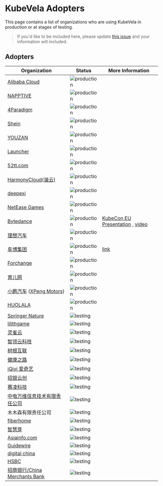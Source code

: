 # KubeVela Adopters

This page contains a list of organizations who are using KubeVela in production or at stages of testing.

>If you'd like to be included here, please update [this issue](https://github.com/kubevela/kubevela/issues/1662) and your information will included. 

## Adopters

| Organization | Status | More Information
| ------------ | ---------| ---------------|
| [Alibaba Cloud](https://www.aliyun.com/) | ![production](https://img.shields.io/badge/-production-blue?style=flat) | |
| [NAPPTIVE](https://napptive.com) | ![production](https://img.shields.io/badge/-production-blue?style=flat) | |
| [4Paradigm](https://www.4paradigm.com/) | ![production](https://img.shields.io/badge/-production-blue?style=flat) | |
| [Shein](https://www.shein.com/) | ![production](https://img.shields.io/badge/-production-blue?style=flat) | |
| [YOUZAN](https://www.youzan.com/) | ![production](https://img.shields.io/badge/-production-blue?style=flat) | |
| [Launcher](https://www.lstack.com/) | ![production](https://img.shields.io/badge/-production-blue?style=flat) | |
| [52tt.com](https://52tt.com/) | ![production](https://img.shields.io/badge/-production-blue?style=flat) | |
| [HarmonyCloud(谐云)](http://www.harmonycloud.cn/) | ![production](https://img.shields.io/badge/-production-blue?style=flat) | |
| [deepexi](https://www.deepexi.com/) | ![production](https://img.shields.io/badge/-production-blue?style=flat) | |
| [NetEase Games](http://neteasegames.com/) | ![production](https://img.shields.io/badge/-production-blue?style=flat) | |
| [Bytedance](https://www.bytedance.com/) | ![production](https://img.shields.io/badge/-production-blue?style=flat) | [KubeCon EU Presentation](https://static.sched.com/hosted_files/kccnceu2022/eb/KubeCon_EU_2022_Presentation_Production_scale_containerized_game_platform_practice_in_ByteDance.pdf) , [video](https://www.youtube.com/watch?v=bHDPCuCCH0E&list=PLj6h78yzYM2MCEgkd8zH0vJWF7jdQ-GRR&index=16)  |
| [理想汽车](https://www.lixiang.com/)  | ![production](https://img.shields.io/badge/-production-blue?style=flat) | |
| [阜博集团](http://www.ci123.com/) | ![production](https://img.shields.io/badge/-production-blue?style=flat) | [link](https://kubevela.io/blog/2021/10/10/kubevela-gitops) |
| [Forchange](https://www.forchange.cn/) | ![production](https://img.shields.io/badge/-production-blue?style=flat) | |
| [育儿网](http://www.ci123.com/) | ![production](https://img.shields.io/badge/-production-blue?style=flat) | |
| [小鹏汽车](https://www.xiaopeng.com/) ([XPeng Motors](https://heyxpeng.com/))| ![production](https://img.shields.io/badge/-production-blue?style=flat) | |
| [HUOLALA](https://www.huolala.cn/) | ![production](https://img.shields.io/badge/-production-blue?style=flat) | |
| [Springer Nature](https://www.springernature.com/) | ![testing](https://img.shields.io/badge/-development%20&%20testing-green?style=flat) | | 
| [lilithgame](https://www.lilith.com/) | ![testing](https://img.shields.io/badge/-development%20&%20testing-green?style=flat) | | 
| [灵雀云](https://www.alauda.cn/) | ![testing](https://img.shields.io/badge/-development%20&%20testing-green?style=flat) | |
| [智领云科技](https://www.linktimecloud.com/) | ![testing](https://img.shields.io/badge/-development%20&%20testing-green?style=flat) | |
| [树根互联](https://www.rootcloud.com/) | ![testing](https://img.shields.io/badge/-development%20&%20testing-green?style=flat) | |
| [健康之路](https://www.yihu.com/) | ![testing](https://img.shields.io/badge/-development%20&%20testing-green?style=flat) | |
| [iQiyi 爱奇艺](https://www.iqiyi.com/) | ![testing](https://img.shields.io/badge/-development%20&%20testing-green?style=flat) | |
| [招银云创](https://www.cmbyc.com/) | ![testing](https://img.shields.io/badge/-development%20&%20testing-green?style=flat) | |
| [赛凌科技](https://www.xshoppy.com/) | ![testing](https://img.shields.io/badge/-development%20&%20testing-green?style=flat) | |
| [中电万维信息技术有限责任公司](http://www.wanwei.com.cn/) | ![testing](https://img.shields.io/badge/-development%20&%20testing-green?style=flat) | |
| 木木森有限责任公司 | ![testing](https://img.shields.io/badge/-development%20&%20testing-green?style=flat) | |
| [fiberhome](https://www.fiberhome.com/default.aspx) | ![testing](https://img.shields.io/badge/-development%20&%20testing-green?style=flat) | |
| [智慧芽](https://www.zhihuiya.com/) | ![testing](https://img.shields.io/badge/-development%20&%20testing-green?style=flat) | |
| [Asiainfo.com](https://www.asiainfo.com/en_us/index.html) | ![testing](https://img.shields.io/badge/-development%20&%20testing-green?style=flat) | |
| [Guidewire](https://www.guidewire.com/) | ![testing](https://img.shields.io/badge/-development%20&%20testing-green?style=flat) | |
| [digital china](https://www.digitalchina.com/) | ![testing](https://img.shields.io/badge/-development%20&%20testing-green?style=flat) | |
| [HSBC](https://www.hsbc.com/) | ![testing](https://img.shields.io/badge/-development%20&%20testing-green?style=flat) | |
| [招商银行/China Merchants Bank](https://www.cmbchina.com/) | ![testing](https://img.shields.io/badge/-development%20&%20testing-green?style=flat) | |
